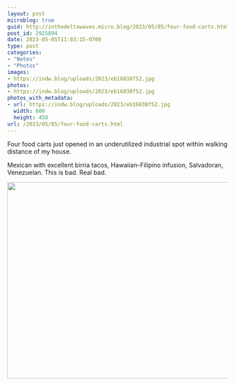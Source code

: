 ```yaml
---
layout: post
microblog: true
guid: http://inthedeltawaves.micro.blog/2023/05/05/four-food-carts.html
post_id: 2925894
date: 2023-05-05T11:03:15-0700
type: post
categories:
- "Notes"
- "Photos"
images:
- https://indw.blog/uploads/2023/eb16838f52.jpg
photos:
- https://indw.blog/uploads/2023/eb16838f52.jpg
photos_with_metadata:
- url: https://indw.blog/uploads/2023/eb16838f52.jpg
  width: 600
  height: 450
url: /2023/05/05/four-food-carts.html
---
```

Four food carts just opened in an underutilized industrial spot within walking distance of my house. 

Mexican with excellent birria tacos, Hawaiian-Filipino infusion, Salvadoran, Venezuelan. This is bad. Real bad. 

<img src="uploads/2023/eb16838f52.jpg" width="600" height="450" alt="">
